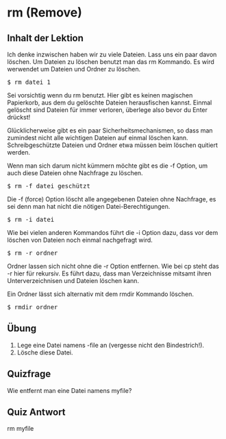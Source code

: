 # rm (Remove)

## Inhalt der Lektion

Ich denke inzwischen haben wir zu viele Dateien. Lass uns ein paar davon löschen. Um Dateien zu löschen benutzt man das rm Kommando. Es wird werwendet um Dateien und Ordner zu löschen.

<pre>$ rm datei_1</pre>

Sei vorsichtig wenn du rm benutzt. Hier gibt es keinen magischen Papierkorb, aus dem du gelöschte Dateien herausfischen kannst. Einmal gelöscht sind Dateien für immer verloren, überlege also bevor du Enter drückst!

Glücklicherweise gibt es ein paar Sicherheitsmechanismen, so dass man zumindest nicht alle wichtigen Dateien auf einmal löschen kann. Schreibgeschützte Dateien und Ordner etwa müssen beim löschen quitiert werden.

Wenn man sich darum nicht kümmern möchte gibt es die -f Option, um auch diese Dateien ohne Nachfrage zu löschen.

<pre>$ rm -f datei_geschützt</pre>

Die -f (force) Option löscht alle angegebenen Dateien ohne Nachfrage, es sei denn man hat nicht die nötigen Datei-Berechtigungen.

<pre>$ rm -i datei</pre>

Wie bei vielen anderen Kommandos führt die -i Option dazu, dass vor dem löschen von Dateien noch einmal nachgefragt wird.

<pre>$ rm -r ordner</pre>

Ordner lassen sich nicht ohne die -r Option entfernen. Wie bei cp steht das -r hier für rekursiv. Es führt dazu, dass man Verzeichnisse mitsamt ihren Unterverzeichnisen und Dateien löschen kann.

Ein Ordner lässt sich alternativ mit dem rmdir Kommando löschen.

<pre>$ rmdir ordner</pre>

## Übung

<ol>
<li>Lege eine Datei namens -file an (vergesse nicht den Bindestrich!).</li>
<li>Lösche diese Datei.</li>
</ol>

## Quizfrage

Wie entfernt man eine Datei namens myfile?

## Quiz Antwort

rm myfile
